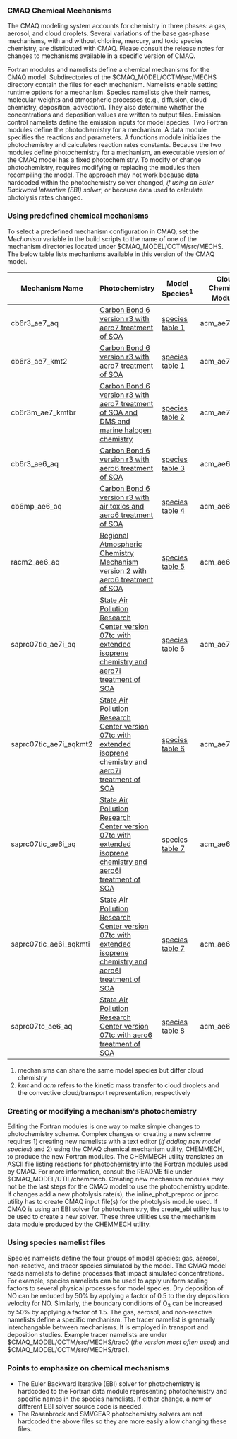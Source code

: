 
### CMAQ Chemical Mechanisms

The CMAQ modeling system accounts for chemistry in three phases: a gas, aerosol, and cloud droplets. Several variations of the base gas-phase mechanisms, with and without chlorine, mercury, and toxic species chemistry, are distributed with CMAQ. Please consult the release notes for changes to mechanisms available in a specific version of CMAQ. 

Fortran modules and namelists define a chemical mechanisms for the CMAQ model. Subdirectories of the $CMAQ_MODEL/CCTM/src/MECHS directory contain the files for each mechanism. Namelists enable setting runtime options for a mechanism. Species namelists give their names, molecular weights and atmospheric processes (e.g., diffusion, cloud chemistry, deposition, advection). They also determine whether the concentrations and deposition values are written to output files. Emission control namelists define the emission inputs for model species. Two Fortran modules define the photochemistry for a mechanism. A data module specifies the reactions and parameters. A functions module initializes the photochemistry and calculates reaction rates constants. Because the two modules define photochemistry for a mechanism, an executable version of the CMAQ model has a fixed photochemistry. 
To modify or change photochemistry, requires modifying or replacing the modules then recompiling the model. The approach may not work because data hardcoded within the photochemistry solver changed, _if using an Euler Backward Interative (EBI) solver_, or because data used to calculate photolysis rates changed.

### Using predefined chemical mechanisms

To select a predefined mechanism configuration in CMAQ, set the *Mechanism* variable in the build scripts to the name of one of the mechanism directories located under $CMAQ_MODEL/CCTM/src/MECHS. The below table lists mechanisms available in this version of the CMAQ model.


|**Mechanism Name** | **Photochemistry**                                   | **Model Species<sup>1</sup>**    | **Cloud Chemistry Module<sup>2</sup>** |
| ----------------- | ---------------------------------------------------- | -------------------- | ---------------------- |
| cb6r3_ae7_aq      | [Carbon Bond 6 version r3 with aero7 treatment of SOA](mechanism_information/cb6r3_ae7_aq/mech_cb6r3_ae7_aq.md) |  [species table 1](mechanism_information/cb6r3_ae7_aq/cb6r3_ae7_aq_species_table.md)                 | acm_ae7          |
| cb6r3_ae7_kmt2    | [Carbon Bond 6 version r3 with aero7 treatment of SOA](mechanism_information/cb6r3_ae7_aq/mech_cb6r3_ae7_aq.md) | [species table 1](mechanism_information/cb6r3_ae7_aqkmt2/cb6r3_ae7_aqkmt2_species_table.md)                   | acm_ae7_kmt2          |
| cb6r3m_ae7_kmtbr  | [Carbon Bond 6 version r3 with aero7 treatment of SOA and DMS and marine halogen chemistry](mechanism_information/cb6r3m_ae7_kmtbr/mech_cb6r3m_ae7_kmtbr.md) | [species table 2](mechanism_information/cb6r3m_ae7_kmtbr/cb6r3m_ae7_kmtbr_species_table.md)                   | acm_ae7_kmtbr          |
| cb6r3_ae6_aq      | [Carbon Bond 6 version r3 with aero6 treatment of SOA](mechanism_information/cb6r3_ae6_aq/mech_cb6r3_ae6_aq.md) | [species table 3](mechanism_information/cb6r3_ae6_aq/cb6r3_ae6_aq_species_table.md)                   | acm_ae6          |
| cb6mp_ae6_aq      | [Carbon Bond 6 version r3 with air toxics and aero6 treatment of SOA](mechanism_information/cb6r3_ae6_aq/mech_cb6r3_ae6_aq.md) | [species table 4](mechanism_information/cb6mp_ae6_aq/cb6mp_ae6_aq_species_table.md)                   | acm_ae6          |
| racm2_ae6_aq      | [Regional Atmospheric Chemistry Mechanism version 2 with aero6 treatment of SOA](mechanism_information/racm2_ae6_aq/mech_racm2_ae6_aq.md) | [species table 5](mechanism_information/racm2_ae6_aq/racm2_ae6_aq_species_table.md)                   | acm_ae6          |
| saprc07tic_ae7i_aq | [State Air Pollution Research Center version 07tc with extended isoprene chemistry and aero7i treatment of SOA]( mechanism_information/saprc07tic_ae7i_aq/mech_saprc07tic_ae7i_aq.md) | [species table 6](mechanism_information/saprc07tic_ae7i_aq/saprc07tic_ae7i_aq_species_table.md)                   | acm_ae7          |
| saprc07tic_ae7i_aqkmt2 | [State Air Pollution Research Center version 07tc with extended isoprene chemistry and aero7i treatment of SOA](mechanism_information/saprc07tic_ae7i_aq/mech_saprc07tic_ae7i_aq.md)  | [species table 6](mechanism_information/saprc07tic_ae7i_aq/saprc07tic_ae7i_aq_species_table.md)                   | acm_ae7_kmt2          |
| saprc07tic_ae6i_aq | [State Air Pollution Research Center version 07tc with extended isoprene chemistry and aero6i treatment of SOA]( mechanism_information/saprc07tic_ae6i_aq/mech_saprc07tic_ae6i_aq.md) | [species table 7](mechanism_information/saprc07tic_ae6i_aq/saprc07tic_ae6i_aq_species_table.md)                   | acm_ae6          |
| saprc07tic_ae6i_aqkmti | [State Air Pollution Research Center version 07tc with extended isoprene chemistry and aero6i treatment of SOA](mechanism_information/saprc07tic_ae6i_aq/mech_saprc07tic_ae6i_aq.md)  | [species table 7](mechanism_information/saprc07tic_ae6i_aq/saprc07tic_ae6i_aq_species_table.md)                   | acm_ae6_kmti          |
| saprc07tc_ae6_aq | [State Air Pollution Research Center version 07tc with aero6 treatment of SOA](mechanism_information/saprc07tc_ae6_aq/mech_saprc07tc_ae6_aq.md)  | [species table 8](mechanism_information/saprc07tc_ae6_aq/saprc07tc_ae6_aq_species_table.md)                   | acm_ae6         |       

1. mechanisms can share the same model species but differ cloud chemistry
2. _kmt_  and _acm_ refers to the kinetic mass transfer to cloud droplets and the convective cloud/transport representation, respectively


### Creating or modifying a mechanism's photochemistry

Editing the Fortran modules is one way to make simple changes to photochemistry scheme. Complex changes or creating a new scheme requires 1) creating new namelists with a text editor (_if adding new model species_) and 2) using the CMAQ chemical mechanism utility, CHEMMECH, to produce the new Fortran modules. The CHEMMECH utility translates an ASCII file listing reactions for photochemistry into the Fortran modules used by CMAQ. For more information, consult the README file under $CMAQ_MODEL/UTIL/chemmech.
Creating new mechanism modules may not be the last steps for the CMAQ model to use the photochemistry update. If changes add a new photolysis rate(s), the inline_phot_preproc or jproc utility has to create CMAQ input file(s) for the photolysis module used. If CMAQ is using an EBI solver for photochemistry, the create_ebi utility has to be used to create a new solver. These three utilities use the mechanism data module produced by the CHEMMECH utility.  

### Using species namelist files

Species namelists define the four groups of model species: gas, aerosol, non-reactive, and tracer species simulated by the model.
The CMAQ model reads namelists to define processes that impact simulated concentrations. For example, species namelists can be used to apply uniform scaling factors to several physical processes for model species. Dry deposition of NO can be reduced by 50% by applying a factor of 0.5 to the dry deposition velocity for NO. Similarly, the boundary conditions of O<sub>3</sub> can be increased by 50% by applying a factor of 1.5. The gas, aerosol, and non-reactive namelists define a specific mechanism. 
The tracer namelist is generally interchangable between mechanisms. It is employed in transport and deposition studies. 
Example tracer namelists are under $CMAQ_MODEL/CCTM/src/MECHS/trac0 (_the version most often used_) and $CMAQ_MODEL/CCTM/src/MECHS/trac1.

### Points to emphasize on chemical mechanisms

-   The Euler Backward Iterative (EBI) solver for photochemistry is hardcoded to the Fortran data module representing photochemistry and specific names in the species namelists. If either change, a new or different EBI solver source code is needed.
-   The Rosenbrock and SMVGEAR photochemistry solvers are not hardcoded the above files so they are more easily allow changing these files.

